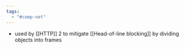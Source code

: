 ```yaml
---
tags:
  - "#comp-net"
---
```

- used by [[HTTP]] 2 to mitigate [[Head-of-line blocking]] by dividing objects into frames